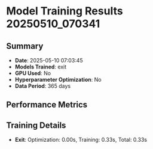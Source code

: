 # Model Training Results 20250510_070341

## Summary
- **Date**: 2025-05-10 07:03:45
- **Models Trained**: exit
- **GPU Used**: No
- **Hyperparameter Optimization**: No
- **Data Period**: 365 days

## Performance Metrics
## Training Details
- **Exit**: Optimization: 0.00s, Training: 0.33s, Total: 0.33s

